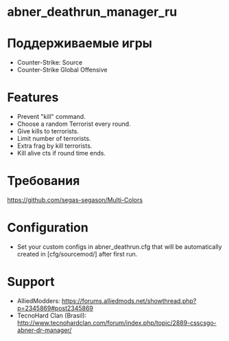 # abner_deathrun_manager_ru

# Поддерживаемые игры
- Counter-Strike: Source
- Counter-Strike Global Offensive

# Features

- Prevent "kill" command.
- Choose a random Terrorist every round.
- Give kills to terrorists.
- Limit number of terrorists.
- Extra frag by kill terrorists.
- Kill alive cts if round time ends.

# Требования

https://github.com/segas-segason/Multi-Colors

# Configuration
- Set your custom configs in abner_deathrun.cfg that will be automatically created in [cfg/sourcemod/] after first run.

# Support
- AlliedModders: https://forums.alliedmods.net/showthread.php?p=2345869#post2345869
- TecnoHard Clan (Brasil): http://www.tecnohardclan.com/forum/index.php/topic/2889-csscsgo-abner-dr-manager/




